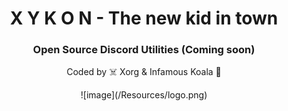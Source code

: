 <h1 align="center">X Y K O N - The new kid in town</h1>
<h3 align="center">Open Source Discord Utilities (Coming soon)</h3>

<p align="center">Coded by ☠️ Xorg & Infamous Koala 🐨</p>

<p align="center">![image](/Resources/logo.png)</p>
